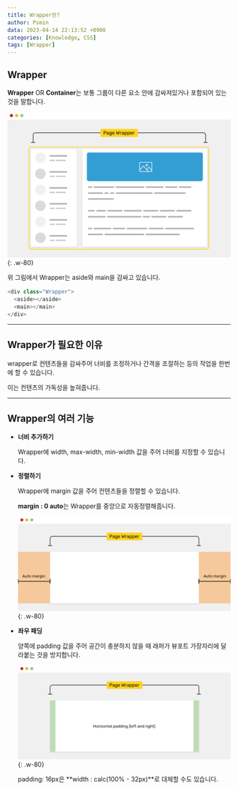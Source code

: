 ```yaml
---
title: Wrapper란?
author: Psmin
data: 2023-04-14 22:13:52 +0900
categories: [Knowledge, CSS]
tags: [Wrapper]
---
```


## Wrapper

**Wrapper** OR **Container**는 보통 그룹이 다른 요소 안에 감싸져있거나 포함되어 있는 것을 말합니다.

![page-wrapper](/assets/img/page-wrapper.png){: .w-80}

위 그림에서 Wrapper는 aside와 main을 감싸고 있습니다.

```js
<div class="Wrapper">
  <aside></aside>
  <main></main>
</div>
```

---

## Wrapper가 필요한 이유

wrapper로 컨텐츠들을 감싸주어 너비를 조정하거나 간격을 조절하는 등의 작업을 한번에 할 수 있습니다.

이는 컨텐츠의 가독성을 높혀줍니다.

---

## Wrapper의 여러 기능

- **너비 추가하기**

  Wrapper에 width, max-width, min-width 값을 주어 너비를 지정할 수 있습니다.

- **정렬하기**

  Wrapper에 margin 값을 주어 컨텐츠들을 정렬할 수 있습니다.

  **margin : 0 auto**는 Wrapper를 중앙으로 자동정렬해줍니다.

  ![margin-wrapper](/assets/img/margin-wrapper.png){: .w-80}

- **좌우 패딩**

  양쪽에 padding 값을 주어 공간이 충분하지 않을 때 래퍼가 뷰포트 가장자리에 달라붙는 것을 방지합니다.

  ![padding-wrapper](/assets/img/padding-wrapper.png){: .w-80}

  padding: 16px은 **width : calc(100% - 32px)**로 대체할 수도 있습니다.

